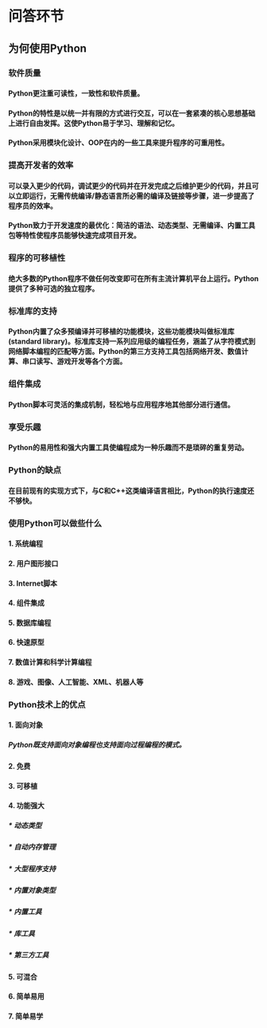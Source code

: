 # 问答环节

## 为何使用Python

### 软件质量

#### Python更注重可读性，一致性和软件质量。

#### Python的特性是以统一并有限的方式进行交互，可以在一套紧凑的核心思想基础上进行自由发挥。这使Python易于学习、理解和记忆。

#### Python采用模块化设计、OOP在内的一些工具来提升程序的可重用性。

### 提高开发者的效率

#### 可以录入更少的代码，调试更少的代码并在开发完成之后维护更少的代码，并且可以立即运行，无需传统编译/静态语言所必需的编译及链接等步骤，进一步提高了程序员的效率。

#### Python致力于开发速度的最优化：简洁的语法、动态类型、无需编译、内置工具包等特性使程序员能够快速完成项目开发。

### 程序的可移植性

#### 绝大多数的Python程序不做任何改变即可在所有主流计算机平台上运行。Python提供了多种可选的独立程序。

### 标准库的支持

#### Python内置了众多预编译并可移植的功能模块，这些功能模块叫做标准库(standard library)。标准库支持一系列应用级的编程任务，涵盖了从字符模式到网络脚本编程的匹配等方面。Python的第三方支持工具包括网络开发、数值计算、串口读写、游戏开发等各个方面。

### 组件集成

#### Python脚本可灵活的集成机制，轻松地与应用程序地其他部分进行通信。

### 享受乐趣

#### Python的易用性和强大内置工具使编程成为一种乐趣而不是琐碎的重复劳动。

### Python的缺点

#### 在目前现有的实现方式下，与C和C++这类编译语言相比，Python的执行速度还不够快。

### 使用Python可以做些什么

#### 1. 系统编程

#### 2. 用户图形接口

#### 3. Internet脚本

#### 4. 组件集成

#### 5. 数据库编程

#### 6. 快速原型

#### 7. 数值计算和科学计算编程

#### 8. 游戏、图像、人工智能、XML、机器人等

### Python技术上的优点

#### 1. 面向对象

##### Python既支持面向对象编程也支持面向过程编程的模式。

#### 2. 免费

#### 3. 可移植

#### 4. 功能强大

##### * 动态类型

##### * 自动内存管理

##### * 大型程序支持

##### * 内置对象类型

##### * 内置工具

##### * 库工具

##### * 第三方工具

#### 5. 可混合

#### 6. 简单易用

#### 7. 简单易学
